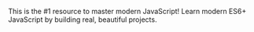 This is the #1 resource to master modern JavaScript! Learn modern ES6+ JavaScript by building real, beautiful projects.